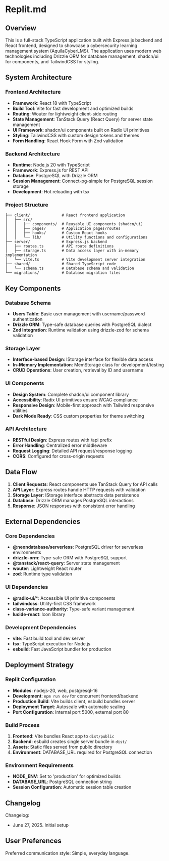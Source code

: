 # Replit.md

## Overview

This is a full-stack TypeScript application built with Express.js backend and React frontend, designed to showcase a cybersecurity learning management system (AquilaCyberLMS). The application uses modern web technologies including Drizzle ORM for database management, shadcn/ui for components, and TailwindCSS for styling.

## System Architecture

### Frontend Architecture
- **Framework**: React 18 with TypeScript
- **Build Tool**: Vite for fast development and optimized builds
- **Routing**: Wouter for lightweight client-side routing
- **State Management**: TanStack Query (React Query) for server state management
- **UI Framework**: shadcn/ui components built on Radix UI primitives
- **Styling**: TailwindCSS with custom design tokens and themes
- **Form Handling**: React Hook Form with Zod validation

### Backend Architecture
- **Runtime**: Node.js 20 with TypeScript
- **Framework**: Express.js for REST API
- **Database**: PostgreSQL with Drizzle ORM
- **Session Management**: Connect-pg-simple for PostgreSQL session storage
- **Development**: Hot reloading with tsx

### Project Structure
```
├── client/              # React frontend application
│   ├── src/
│   │   ├── components/  # Reusable UI components (shadcn/ui)
│   │   ├── pages/       # Application pages/routes
│   │   ├── hooks/       # Custom React hooks
│   │   └── lib/         # Utility functions and configurations
├── server/              # Express.js backend
│   ├── routes.ts        # API route definitions
│   ├── storage.ts       # Data access layer with in-memory implementation
│   └── vite.ts          # Vite development server integration
├── shared/              # Shared TypeScript code
│   └── schema.ts        # Database schema and validation
└── migrations/          # Database migration files
```

## Key Components

### Database Schema
- **Users Table**: Basic user management with username/password authentication
- **Drizzle ORM**: Type-safe database queries with PostgreSQL dialect
- **Zod Integration**: Runtime validation using drizzle-zod for schema validation

### Storage Layer
- **Interface-based Design**: IStorage interface for flexible data access
- **In-Memory Implementation**: MemStorage class for development/testing
- **CRUD Operations**: User creation, retrieval by ID and username

### UI Components
- **Design System**: Complete shadcn/ui component library
- **Accessibility**: Radix UI primitives ensure WCAG compliance
- **Responsive Design**: Mobile-first approach with Tailwind responsive utilities
- **Dark Mode Ready**: CSS custom properties for theme switching

### API Architecture
- **RESTful Design**: Express routes with /api prefix
- **Error Handling**: Centralized error middleware
- **Request Logging**: Detailed API request/response logging
- **CORS**: Configured for cross-origin requests

## Data Flow

1. **Client Requests**: React components use TanStack Query for API calls
2. **API Layer**: Express routes handle HTTP requests with validation
3. **Storage Layer**: IStorage interface abstracts data persistence
4. **Database**: Drizzle ORM manages PostgreSQL interactions
5. **Response**: JSON responses with consistent error handling

## External Dependencies

### Core Dependencies
- **@neondatabase/serverless**: PostgreSQL driver for serverless environments
- **drizzle-orm**: Type-safe ORM with PostgreSQL support
- **@tanstack/react-query**: Server state management
- **wouter**: Lightweight React router
- **zod**: Runtime type validation

### UI Dependencies
- **@radix-ui/***: Accessible UI primitive components
- **tailwindcss**: Utility-first CSS framework
- **class-variance-authority**: Type-safe variant management
- **lucide-react**: Icon library

### Development Dependencies
- **vite**: Fast build tool and dev server
- **tsx**: TypeScript execution for Node.js
- **esbuild**: Fast JavaScript bundler for production

## Deployment Strategy

### Replit Configuration
- **Modules**: nodejs-20, web, postgresql-16
- **Development**: `npm run dev` for concurrent frontend/backend
- **Production Build**: Vite builds client, esbuild bundles server
- **Deployment Target**: Autoscale with automatic scaling
- **Port Configuration**: Internal port 5000, external port 80

### Build Process
1. **Frontend**: Vite bundles React app to `dist/public`
2. **Backend**: esbuild creates single server bundle in `dist/`
3. **Assets**: Static files served from public directory
4. **Environment**: DATABASE_URL required for PostgreSQL connection

### Environment Requirements
- **NODE_ENV**: Set to 'production' for optimized builds
- **DATABASE_URL**: PostgreSQL connection string
- **Session Configuration**: Automatic session table creation

## Changelog

Changelog:
- June 27, 2025. Initial setup

## User Preferences

Preferred communication style: Simple, everyday language.